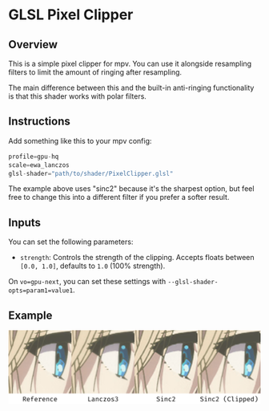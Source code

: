 # GLSL Pixel Clipper

## Overview
This is a simple pixel clipper for mpv. You can use it alongside resampling filters to limit the amount of ringing after resampling.

The main difference between this and the built-in anti-ringing functionality is that this shader works with polar filters.

## Instructions
Add something like this to your mpv config:
```c
profile=gpu-hq
scale=ewa_lanczos
glsl-shader="path/to/shader/PixelClipper.glsl"
```
The example above uses "sinc2" because it's the sharpest option, but feel free to change this into a different filter if you prefer a softer result.

## Inputs
You can set the following parameters:
- `strength`: Controls the strength of the clipping. Accepts floats between `[0.0, 1.0]`, defaults to `1.0` (100% strength).

On `vo=gpu-next`, you can set these settings with `--glsl-shader-opts=param1=value1`.

## Example
![Pixel Clipper Example](./example.png "Pixel Clipper Example")
